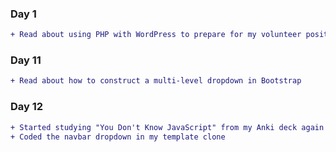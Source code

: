 ### Day 1
```diff
+ Read about using PHP with WordPress to prepare for my volunteer position
```

### Day 11
```diff
+ Read about how to construct a multi-level dropdown in Bootstrap
```

### Day 12
```diff
+ Started studying "You Don't Know JavaScript" from my Anki deck again
+ Coded the navbar dropdown in my template clone
```